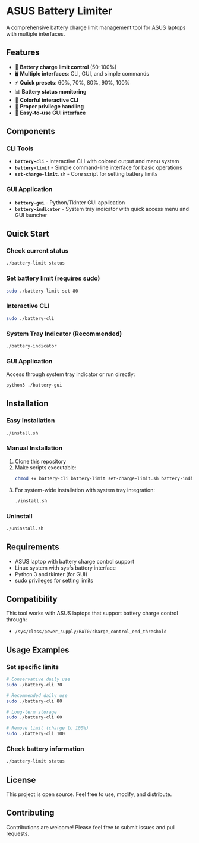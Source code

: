 # ASUS Battery Limiter

A comprehensive battery charge limit management tool for ASUS laptops with multiple interfaces.

## Features

- 🔋 **Battery charge limit control** (50-100%)
- 🖥️ **Multiple interfaces**: CLI, GUI, and simple commands
- ⚡ **Quick presets**: 60%, 70%, 80%, 90%, 100%
- 📊 **Battery status monitoring**
- 🎨 **Colorful interactive CLI**
- 🔐 **Proper privilege handling**
- 🚀 **Easy-to-use GUI interface**

## Components

### CLI Tools
- **`battery-cli`** - Interactive CLI with colored output and menu system
- **`battery-limit`** - Simple command-line interface for basic operations
- **`set-charge-limit.sh`** - Core script for setting battery limits

### GUI Application
- **`battery-gui`** - Python/Tkinter GUI application
- **`battery-indicator`** - System tray indicator with quick access menu and GUI launcher

## Quick Start

### Check current status
```bash
./battery-limit status
```

### Set battery limit (requires sudo)
```bash
sudo ./battery-limit set 80
```

### Interactive CLI
```bash
sudo ./battery-cli
```

### System Tray Indicator (Recommended)
```bash
./battery-indicator
```

### GUI Application
Access through system tray indicator or run directly:
```bash
python3 ./battery-gui
```

## Installation

### Easy Installation
```bash
./install.sh
```

### Manual Installation
1. Clone this repository
2. Make scripts executable:
   ```bash
   chmod +x battery-cli battery-limit set-charge-limit.sh battery-indicator install.sh
   ```
3. For system-wide installation with system tray integration:
   ```bash
   ./install.sh
   ```

### Uninstall
```bash
./uninstall.sh
```

## Requirements

- ASUS laptop with battery charge control support
- Linux system with sysfs battery interface
- Python 3 and tkinter (for GUI)
- sudo privileges for setting limits

## Compatibility

This tool works with ASUS laptops that support battery charge control through:
- `/sys/class/power_supply/BAT0/charge_control_end_threshold`

## Usage Examples

### Set specific limits
```bash
# Conservative daily use
sudo ./battery-cli 70

# Recommended daily use  
sudo ./battery-cli 80

# Long-term storage
sudo ./battery-cli 60

# Remove limit (charge to 100%)
sudo ./battery-cli 100
```

### Check battery information
```bash
./battery-limit status
```

## License

This project is open source. Feel free to use, modify, and distribute.

## Contributing

Contributions are welcome! Please feel free to submit issues and pull requests.
